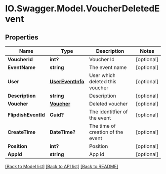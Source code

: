 # IO.Swagger.Model.VoucherDeletedEvent
## Properties

Name | Type | Description | Notes
------------ | ------------- | ------------- | -------------
**VoucherId** | **int?** | Voucher Id | [optional] 
**EventName** | **string** | The event name | [optional] 
**User** | [**UserEventInfo**](UserEventInfo.md) | User which deleted this voucher | [optional] 
**Description** | **string** | Description | [optional] 
**Voucher** | [**Voucher**](Voucher.md) | Deleted voucher | [optional] 
**FlipdishEventId** | **Guid?** | The identitfier of the event | [optional] 
**CreateTime** | **DateTime?** | The time of creation of the event | [optional] 
**Position** | **int?** | Position | [optional] 
**AppId** | **string** | App id | [optional] 

[[Back to Model list]](../README.md#documentation-for-models) [[Back to API list]](../README.md#documentation-for-api-endpoints) [[Back to README]](../README.md)

